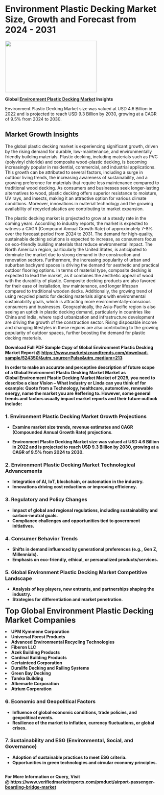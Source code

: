 <H1>Environment Plastic Decking Market Size, Growth and Forecast from 2024 - 2031</H1><img class="aligncenter size-medium wp-image-584254" src="https://thirdeyenews.in/wp-content/uploads/2024/09/Global-Market-Research-300x168.jpeg" alt="" width="300" height="168" /><p><strong>Global&nbsp;<a href="https://www.marketsizeandtrends.com/download-sample/524350/&amp;utm_source=Pulse&amp;utm_medium=213">Environment Plastic Decking Market</a> Insights</strong></p><p>Environment Plastic Decking Market size was valued at USD 4.6 Billion in 2022 and is projected to reach USD 9.3 Billion by 2030, growing at a CAGR of 9.5% from 2024 to 2030.</p><p><h2>Market Growth Insights</h2> <p>The global plastic decking market is experiencing significant growth, driven by the rising demand for durable, low-maintenance, and environmentally friendly building materials. Plastic decking, including materials such as PVC (polyvinyl chloride) and composite wood-plastic decking, is becoming increasingly popular in residential, commercial, and industrial applications. This growth can be attributed to several factors, including a surge in outdoor living trends, the increasing awareness of sustainability, and a growing preference for materials that require less maintenance compared to traditional wood decking. As consumers and businesses seek longer-lasting alternatives to wood, plastic decking offers superior resistance to moisture, UV rays, and insects, making it an attractive option for various climate conditions. Moreover, innovations in material technology and the growing availability of recycled plastics are contributing to market expansion. <strong></strong></p> <p>The plastic decking market is projected to grow at a steady rate in the coming years. According to industry reports, the market is expected to witness a CAGR (Compound Annual Growth Rate) of approximately 7-8% over the forecast period from 2024 to 2031. The demand for high-quality, sustainable decking solutions is expected to increase, as consumers focus on eco-friendly building materials that reduce environmental impact. The North American region, particularly the United States, is anticipated to dominate the market due to strong demand in the construction and renovation sectors. Furthermore, the increasing popularity of urban and suburban backyard spaces is driving the demand for aesthetic and practical outdoor flooring options. In terms of material type, composite decking is expected to lead the market, as it combines the aesthetic appeal of wood with the durability of plastic. Composite decking products are also favored for their ease of installation, low maintenance, and longer lifespan compared to traditional wooden decks. Additionally, the growing trend of using recycled plastic for decking materials aligns with environmental sustainability goals, which is attracting more environmentally-conscious consumers and businesses. Geographically, the Asia-Pacific region is also seeing an uptick in plastic decking demand, particularly in countries like China and India, where rapid urbanization and infrastructure development are driving the growth of the construction sector. Rising disposable income and changing lifestyles in these regions are also contributing to the growing popularity of outdoor spaces, further boosting the demand for plastic decking materials. <strong></p><p><span class=""><strong>Download Full PDF Sample Copy of Global Environment Plastic Decking Market Report</strong> @ <a href="https://www.marketsizeandtrends.com/download-sample/524350/&amp;utm_source=Pulse&amp;utm_medium=213" target="_blank">https://www.marketsizeandtrends.com/download-sample/524350/&amp;utm_source=Pulse&amp;utm_medium=213</a></span></p><p>In order to make an accurate and perceptive description of future scope of a Global&nbsp;Environment Plastic Decking Market Market as Global&nbsp;Environment Plastic Decking Market Market of 2025, you need to describe a clear Vision &ndash; What Industry or Linda can you think of for example: Quote from a Technology, healthcare, automotive, renewable energy, name the market you are Reffering to. However, some general trends and factors usually impact market reports and their future outlook include:</p><h3>1.&nbsp;<strong>Environment Plastic Decking Market Growth Projections</strong></h3><ul><li>Examine market size trends, revenue estimates and CAGR (Compounded Annual Growth Rate) projections.</li><li><p>Environment Plastic Decking Market size was valued at USD 4.6 Billion in 2022 and is projected to reach USD 9.3 Billion by 2030, growing at a CAGR of 9.5% from 2024 to 2030.</p></li></ul><h3>2.&nbsp;<strong>Environment Plastic Decking Market Technological Advancements</strong></h3><ul><li>Integration of AI, IoT, blockchain, or automation in the industry.</li><li>Innovations driving cost reductions or improving efficiency.</li></ul><h3>3.&nbsp;<strong>Regulatory and Policy Changes</strong></h3><ul><li>Impact of global and regional regulations, including sustainability and carbon-neutral goals.</li><li>Compliance challenges and opportunities tied to government initiatives.</li></ul><h3>4.&nbsp;<strong>Consumer Behavior Trends</strong></h3><ul><li>Shifts in demand influenced by generational preferences (e.g., Gen Z, Millennials).</li><li>Emphasis on eco-friendly, ethical, or personalized products/services.</li></ul><h3>5.&nbsp;<strong>Global Environment Plastic Decking Market Competitive Landscape</strong></h3><ul><li>Analysis of key players, new entrants, and partnerships shaping the industry.</li><li>Strategies for differentiation and market penetration.</li></ul><p data-pm-slice="1 1 []"><span style="color: inherit; font-family: inherit; font-size: 25px;">Top Global Environment Plastic Decking Market Companies</span></p><div class="" data-test-id=""><p><li>UPM Kymmene Corporation</li><li> Universal Forest Products</li><li> Advanced Environmental Recycling Technologies</li><li> Fiberon LLC</li><li> Azek Building Products</li><li> Cardinal Building Products</li><li> Certainteed Corporation</li><li> Duralife Decking and Railing Systems</li><li> Green Bay Decking</li><li> Tamko Building</li><li> Albemarle Corporation</li><li> Atrium Corporation</li></p></div><h3>6.&nbsp;<strong>Economic and Geopolitical Factors</strong></h3><ul><li>Influence of global economic conditions, trade policies, and geopolitical events.</li><li>Resilience of the market to inflation, currency fluctuations, or global crises.</li></ul><h3>7.&nbsp;<strong>Sustainability and ESG (Environmental, Social, and Governance)</strong></h3><ul><li>Adoption of sustainable practices to meet ESG criteria.</li><li>Opportunities in green technologies and circular economy principles.</li></ul><h2><strong style="font-size: 14px;">For More Information or Query, Visit @&nbsp;</strong><a style="background-color: #ffffff; font-size: 14px;" href="https://www.marketsizeandtrends.com/report/environment-plastic-decking-market/" target="_blank">https://www.verifiedmarketreports.com/product/airport-passenger-boarding-bridge-market</a></h2>
